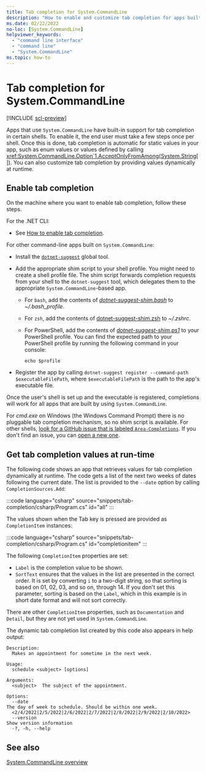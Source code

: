 ```yaml
---
title: Tab completion for System.CommandLine
description: "How to enable and customize tab completion for apps built on the System.CommandLine library."
ms.date: 02/22/2022
no-loc: [System.CommandLine]
helpviewer_keywords:
  - "command line interface"
  - "command line"
  - "System.CommandLine"
ms.topic: how-to
---
```


# Tab completion for System.CommandLine

[!INCLUDE [scl-preview](./includes/preview.md)]

Apps that use `System.CommandLine` have built-in support for tab completion in certain shells. To enable it, the end user must take a few steps once per shell. Once this is done, tab completion is automatic for static values in your app, such as enum values or values defined by calling <xref:System.CommandLine.Option`1.AcceptOnlyFromAmong(System.String[])>. You can also customize tab completion by providing values dynamically at runtime.

## Enable tab completion

On the machine where you want to enable tab completion, follow these steps.

For the .NET CLI:

* See [How to enable tab completion](../../core/tools/enable-tab-autocomplete.md).

For other command-line apps built on `System.CommandLine`:

* Install the [`dotnet-suggest`](https://nuget.org/packages/dotnet-suggest) global tool.

* Add the appropriate shim script to your shell profile. You might need to create a shell profile file. The shim script forwards completion requests from your shell to the `dotnet-suggest` tool, which delegates them to the appropriate `System.CommandLine`-based app.

  * For `bash`, add the contents of [*dotnet-suggest-shim.bash*](https://github.com/dotnet/command-line-api/blob/main/src/System.CommandLine.Suggest/dotnet-suggest-shim.bash) to *~/.bash_profile*.

  * For `zsh`, add the contents of [dotnet-suggest-shim.zsh](https://github.com/dotnet/command-line-api/blob/main/src/System.CommandLine.Suggest/dotnet-suggest-shim.zsh) to *~/.zshrc*.

  * For PowerShell, add the contents of [*dotnet-suggest-shim.ps1*](https://github.com/dotnet/command-line-api/blob/main/src/System.CommandLine.Suggest/dotnet-suggest-shim.ps1) to your PowerShell profile. You can find the expected path to your PowerShell profile by running the following command in your console:

    ```console
    echo $profile
    ```

* Register the app by calling  `dotnet-suggest register --command-path $executableFilePath`, where `$executableFilePath` is the path to the app's executable file.

Once the user's shell is set up and the executable is registered, completions will work for all apps that are built by using `System.CommandLine`.

For *cmd.exe* on Windows (the Windows Command Prompt) there is no pluggable tab completion mechanism, so no shim script is available. For other shells, [look for a GitHub issue that is labeled `Area-Completions`](https://github.com/dotnet/command-line-api/issues?q=is%3Aissue+is%3Aopen+label%3A%22Area-Completions%22). If you don't find an issue, you can [open a new one](https://github.com/dotnet/command-line-api/issues).

## Get tab completion values at run-time

The following code shows an app that retrieves values for tab completion dynamically at runtime. The code gets a list of the next two weeks of dates following the current date. The list is provided to the `--date` option by calling `CompletionSources.Add`:

:::code language="csharp" source="snippets/tab-completion/csharp/Program.cs" id="all" :::

The values shown when the Tab key is pressed are provided as `CompletionItem` instances:

:::code language="csharp" source="snippets/tab-completion/csharp/Program.cs" id="completionitem" :::

The following `CompletionItem` properties are set:

* `Label` is the completion value to be shown.
* `SortText` ensures that the values in the list are presented in the correct order. It is set by converting `i` to a two-digit string, so that sorting is based on 01, 02, 03, and so on, through 14. If you don't set this parameter, sorting is based on the `Label`, which in this example is in short date format and will not sort correctly.

There are other `CompletionItem` properties, such as `Documentation` and `Detail`, but they are not yet used in `System.CommandLine`.

The dynamic tab completion list created by this code also appears in help output:

```output
Description:
  Makes an appointment for sometime in the next week.

Usage:
  schedule <subject> [options]

Arguments:
  <subject>  The subject of the appointment.

Options:
  --date                                                                          The day of week to schedule. Should be within one week.
  <2/4/2022|2/5/2022|2/6/2022|2/7/2022|2/8/2022|2/9/2022|2/10/2022>
  --version                                                                       Show version information
  -?, -h, --help
```

## See also

[System.CommandLine overview](index.md)

